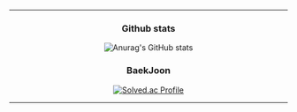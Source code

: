 <div align = 'center'>

<div width=100px><hr></div>


### Github stats
![Anurag's GitHub stats](https://github-readme-stats.vercel.app/api?username=KIMHYUNSOO1999&&show_icons=true&theme=highcontrast)

### BaekJoon 
[![Solved.ac Profile](http://mazassumnida.wtf/api/v2/generate_badge?boj=llllllllllllllllllll)](https://solved.ac/llllllllllllllllllll/)



<div width=100px><hr></div></div>


